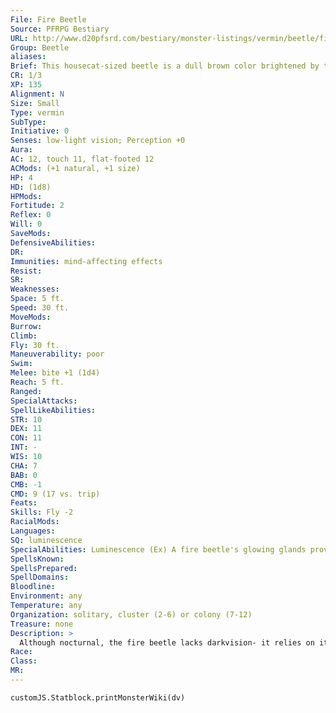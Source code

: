 ```yaml
---
File: Fire Beetle
Source: PFRPG Bestiary
URL: http://www.d20pfsrd.com/bestiary/monster-listings/vermin/beetle/fire-beetle
Group: Beetle
aliases: 
Brief: This housecat-sized beetle is a dull brown color brightened by two glowing green-yellow spots on its carapace.
CR: 1/3
XP: 135
Alignment: N
Size: Small
Type: vermin
SubType: 
Initiative: 0
Senses: low-light vision; Perception +0
Aura: 
AC: 12, touch 11, flat-footed 12
ACMods: (+1 natural, +1 size)
HP: 4
HD: (1d8)
HPMods: 
Fortitude: 2
Reflex: 0
Will: 0
SaveMods: 
DefensiveAbilities: 
DR: 
Immunities: mind-affecting effects
Resist: 
SR: 
Weaknesses: 
Space: 5 ft.
Speed: 30 ft.
MoveMods: 
Burrow: 
Climb: 
Fly: 30 ft.
Maneuverability: poor
Swim: 
Melee: bite +1 (1d4)
Reach: 5 ft.
Ranged: 
SpecialAttacks: 
SpellLikeAbilities: 
STR: 10
DEX: 11
CON: 11
INT: -
WIS: 10
CHA: 7
BAB: 0
CMB: -1
CMD: 9 (17 vs. trip)
Feats: 
Skills: Fly -2
RacialMods: 
Languages: 
SQ: luminescence
SpecialAbilities: Luminescence (Ex) A fire beetle's glowing glands provide light in a 10-foot radius. A dead fire beetle's luminescent glands continue to glow for 1d6 days after its death.
SpellsKnown: 
SpellsPrepared: 
SpellDomains: 
Bloodline: 
Environment: any
Temperature: any
Organization: solitary, cluster (2-6) or colony (7-12)
Treasure: none
Description: >
  Although nocturnal, the fire beetle lacks darkvision- it relies on its own glowing glands for illumination. Caged fire beetles are a popular source of long-lasting illumination among eccentrics and miners. Other variations on the common fire beetle exist. The two most common variants are detailed below. Mining Beetle (CR 1/2): A mining beetle is an advanced fire beetle with the advanced simple template and a burrowing speed of 20 feet. Flash Beetle (CR 1/2): A flash beetle is an advanced fire beetle that can create a bright flash of light once an hour. When a flash beetle does so, all creatures in a 10- foot burst must make a DC 12 Fortitude save or be dazzled for 1d3 rounds. The save DC is Constitution-based.
Race: 
Class: 
MR: 
---
```

```dataviewjs
customJS.Statblock.printMonsterWiki(dv)
```
